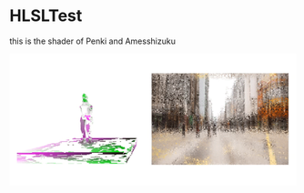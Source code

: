 # HLSLTest
this is the shader of Penki and Amesshizuku


![uei](https://github.com/RenYamagami/HLSLTest/blob/master/gif/two.gif "uei")
